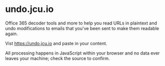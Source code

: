 # undo.jcu.io

Office 365 decoder tools and more to help you read URLs in plaintext and undo modifications
to emails that you've been sent to make them readable again.

Vist <https://undo.jcu.io> and paste in your content.

All processing happens in JavaScript within your browser and no data ever leaves your
machine; check the source to confirm.
